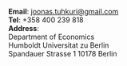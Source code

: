 __Email__: [joonas.tuhkuri@gmail.com](mailto:joonas.tuhkuri@gmail.com)  
__Tel__: +358 400 239 818  
__Address__:  
Department of Economics  
Humboldt Universitat zu Berlin  
Spandauer Strasse 1 10178 Berlin
